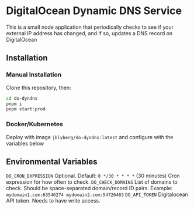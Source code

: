 # DigitalOcean Dynamic DNS Service

This is a small node application that periodically checks to see if your external IP address has changed, and if so, updates a DNS record on DigitalOcean

## Installation

### Manual Installation

Clone this repository, then:

```sh
cd do-dyndns
pnpm i
pnpm start:prod
```

### Docker/Kubernetes

Deploy with image `jblyberg/do-dyndns:latest` and configure with the variables below

## Environmental Variables

`DO_CRON_EXPRESSION` Optional. Default: `0 */30 * * * *` (30 minutes) Cron expression for how often to check.
`DO_CHECK_DOMAINS` List of domains to check. Should be space-separated domain/record ID pairs. Example: `mydomain1.com:63546274 mydomain2.com:54726483`
`DO_API_TOKEN` Digitalocean API token. Needs to have write access.
